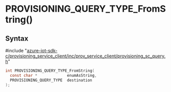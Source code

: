 # PROVISIONING_QUERY_TYPE_FromString()

## Syntax

\#include "[azure-iot-sdk-c/provisioning_service_client/inc/prov_service_client/provisioning_sc_query.h](../provisioning-sc-query-h.md)"  
```C
int PROVISIONING_QUERY_TYPE_FromString(
  const char *             enumAsString,
  PROVISIONING_QUERY_TYPE  destination
);
```

